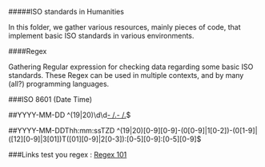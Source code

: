 #####ISO standards in Humanities

In this folder, we gather various resources, mainly pieces of code, that implement basic ISO standards in various environments.


####Regex

Gathering Regular expression for checking data regarding some basic ISO standards. These Regex can be used in multiple contexts, and by many (all?) programming languages.

###ISO 8601 (Date Time)

##YYYY-MM-DD
^(19|20)\d\d[- /.](0[1-9]|1[012])[- /.](0[1-9]|[12][0-9]|3[01])$

##YYYY-MM-DDThh:mm:ssTZD
^(19|20)[0-9][0-9]-(0[0-9]|1[0-2])-(0[1-9]|([12][0-9]|3[01])T([01][0-9]|2[0-3]):[0-5][0-9]:[0-5][0-9]$

###Links
test you regex : [Regex 101](https://regex101.com/)